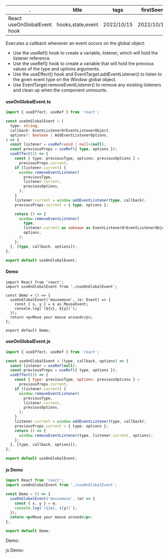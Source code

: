 | .                           | title             | tags       | firstSeen  | lastUpdated |
| --------------------------- | ----------------- | ---------- | ---------- | ----------- |
| React useOnGlobalEvent hook | hooks,state,event | 2022/10/15 | 2022/10/15 |

Executes a callback whenever an event occurs on the global object.

- Use the useRef() hook to create a variable, listener, which will hold the listener reference.
- Use the useRef() hook to create a variable that will hold the previous values of the type and options arguments.
- Use the useEffect() hook and EventTarget.addEventListener() to listen to the given event type on the Window global object.
- Use EventTarget.removeEventListener() to remove any existing listeners and clean up when the component unmounts.

#### useOnGlobalEvent.ts

```ts
import { useEffect, useRef } from 'react';

const useOnGlobalEvent = (
  type: string,
  callback: EventListenerOrEventListenerObject,
  options?: boolean | AddEventListenerOptions,
) => {
  const listener = useRef<void | null>(null);
  const previousProps = useRef({ type, options });
  useEffect(() => {
    const { type: previousType, options: previousOptions } =
      previousProps.current;
    if (listener.current) {
      window.removeEventListener(
        previousType,
        listener.current,
        previousOptions,
      );
    }
    listener.current = window.addEventListener(type, callback);
    previousProps.current = { type, options };

    return () => {
      window.removeEventListener(
        type,
        listener.current as unknown as EventListenerOrEventListenerObject,
        options,
      );
    };
  }, [type, callback, options]);
};

export default useOnGlobalEvent;
```

#### Demo

```tsx | pure
import React from 'react';
import useOnGlobalEvent from './useOnGlobalEvent';

const Demo = () => {
  useOnGlobalEvent('mousemove', (e: Event) => {
    const { x, y } = e as MouseEvent;
    console.log(`(${x}, ${y})`);
  });
  return <p>Move your mouse around</p>;
};

export default Demo;
```

#### useOnGlobalEvent.js

```js
import { useEffect, useRef } from 'react';

const useOnGlobalEvent = (type, callback, options) => {
  const listener = useRef(null);
  const previousProps = useRef({ type, options });
  useEffect(() => {
    const { type: previousType, options: previousOptions } =
      previousProps.current;
    if (listener.current) {
      window.removeEventListener(
        previousType,
        listener.current,
        previousOptions,
      );
    }
    listener.current = window.addEventListener(type, callback);
    previousProps.current = { type, options };
    return () => {
      window.removeEventListener(type, listener.current, options);
    };
  }, [type, callback, options]);
};

export default useOnGlobalEvent;
```

#### js Demo

```jsx | pure
import React from 'react';
import useOnGlobalEvent from './useOnGlobalEvent';

const Demo = () => {
  useOnGlobalEvent('mousemove', (e) => {
    const { x, y } = e;
    console.log(`(${x}, ${y})`);
  });
  return <p>Move your mouse around</p>;
};

export default Demo;
```

Demo:

<code src="./Demo.tsx"></code>

js Demo:

<code src="./js/Demo.jsx"></code>
